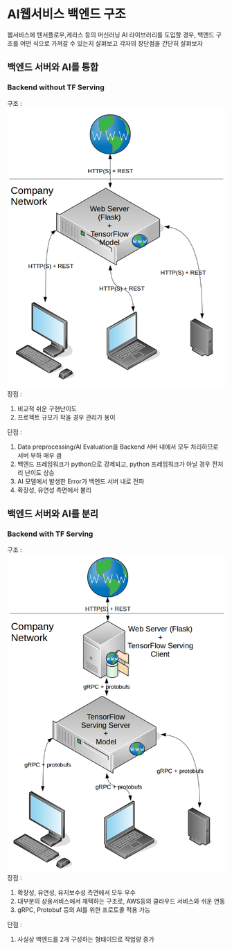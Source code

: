 # AI웹서비스 백엔드 구조
웹서비스에 텐서플로우,케라스 등의 머신러닝 AI 라이브러리를 도입할 경우, 백엔드 구조를 어떤 식으로 가져갈 수 있는지 살펴보고 각자의 장단점을 간단히 살펴보자

## 백엔드 서버와 AI를 통합
### Backend without TF Serving
구조 : ![](doc/Image/ai_archi1.png)  
장점 : 
1. 비교적 쉬운 구현난이도
2. 프로젝트 규모가 작을 경우 관리가 용이  

단점 : 
1. Data preprocessing/AI Evaluation을 Backend 서버 내에서 모두 처리하므로 서버 부하 매우 큼  
2. 백엔드 프레임워크가 python으로 강제되고, python 프레임워크가 아닐 경우 전처리 난이도 상승
3. AI 모델에서 발생한 Error가 백엔드 서버 내로 전파
4. 확장성, 유연성 측면에서 불리

## 백엔드 서버와 AI를 분리
### Backend with TF Serving
구조 : ![](doc/Image/ai_archi2.png)  
장점 :  
1. 확장성, 유연성, 유지보수성 측면에서 모두 우수  
2. 대부분의 상용서비스에서 채택하는 구조로, AWS등의 클라우드 서비스와 쉬운 연동  
3. gRPC, Protobuf 등의 AI를 위한 프로토콜 적용 가능

단점 :  
1. 사실상 백엔드를 2개 구성하는 형태이므로 작업량 증가  

